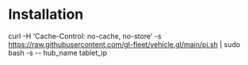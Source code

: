 # Installation

curl -H 'Cache-Control: no-cache, no-store' -s https://raw.githubusercontent.com/gl-fleet/vehicle.gl/main/pi.sh | sudo bash -s -- hub_name tablet_ip